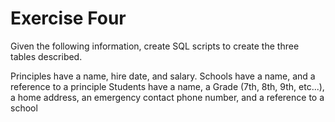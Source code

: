 # Exercise Four

Given the following information, create SQL scripts to create the three tables described.

Principles have a name, hire date, and salary.
Schools have a name, and a reference to a principle
Students have a name, a Grade (7th, 8th, 9th, etc...), a home address, an emergency contact phone number, and a reference to a school
